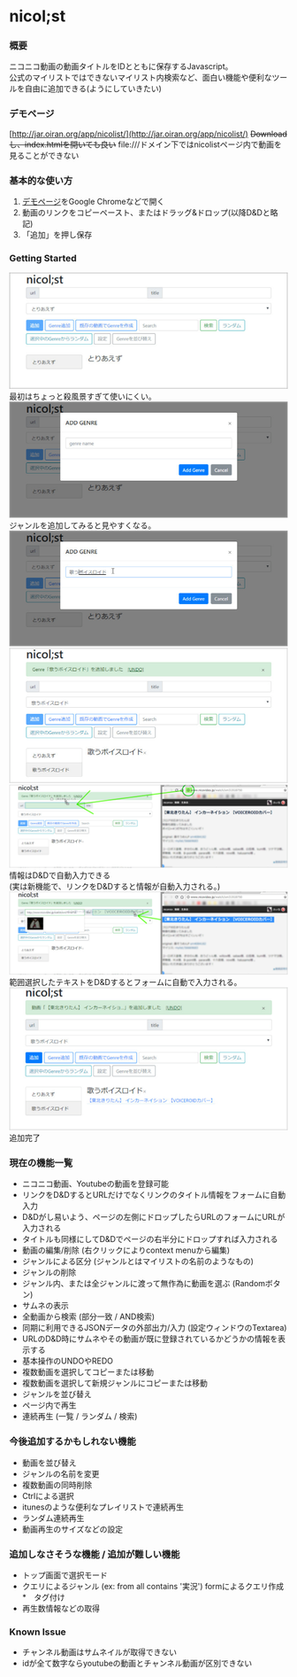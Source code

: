 # nicol;st

### 概要
ニコニコ動画の動画タイトルをIDとともに保存するJavascript。  
公式のマイリストではできないマイリスト内検索など、面白い機能や便利なツールを自由に追加できる(ようにしていきたい)  

### デモページ
[http://jar.oiran.org/app/nicolist/](http://jar.oiran.org/app/nicolist/)
~~Downloadし、index.htmlを開いても良い~~ file:///ドメイン下ではnicolistページ内で動画を見ることができない

### 基本的な使い方
1. [デモページ](http://jar.oiran.org/app/nicolist/)をGoogle Chromeなどで開く
2. 動画のリンクをコピーペースト、またはドラッグ&ドロップ(以降D&Dと略記)
3. 「追加」を押し保存

### Getting Started
![1.jpg](img/1.png)  
最初はちょっと殺風景すぎて使いにくい。  
![2.jpg](img/2.png)  
ジャンルを追加してみると見やすくなる。  
![3.jpg](img/3.png)  
![4.jpg](img/4.png)  
![5.jpg](img/5.png)   
情報はD&Dで自動入力できる   
(実は新機能で、リンクをD&Dすると情報が自動入力される。)   
![6.jpg](img/6.png)  
範囲選択したテキストをD&Dするとフォームに自動で入力される。   
![7.jpg](img/7.png)  
追加完了  

### 現在の機能一覧
* ニコニコ動画、Youtubeの動画を登録可能
* リンクをD&DするとURLだけでなくリンクのタイトル情報をフォームに自動入力
* D&Dがし易いよう、ページの左側にドロップしたらURLのフォームにURLが入力される
* タイトルも同様にしてD&Dでページの右半分にドロップすれば入力される
* 動画の編集/削除 (右クリックによりcontext menuから編集)
* ジャンルによる区分 (ジャンルとはマイリストの名前のようなもの)
* ジャンルの削除
* ジャンル内、または全ジャンルに渡って無作為に動画を選ぶ (Randomボタン)
* サムネの表示
* 全動画から検索 (部分一致 / AND検索)
* 同期に利用できるJSONデータの外部出力/入力 (設定ウィンドウのTextarea)
* URLのD&D時にサムネやその動画が既に登録されているかどうかの情報を表示する
* 基本操作のUNDOやREDO
* 複数動画を選択してコピーまたは移動
* 複数動画を選択して新規ジャンルにコピーまたは移動
* ジャンルを並び替え
* ページ内で再生
* 連続再生 (一覧 / ランダム / 検索)

### 今後追加するかもしれない機能
* 動画を並び替え
* ジャンルの名前を変更
* 複数動画の同時削除
* Ctrlによる選択
* itunesのような便利なプレイリストで連続再生
* ランダム連続再生
* 動画再生のサイズなどの設定

### 追加しなさそうな機能 / 追加が難しい機能
* トップ画面で選択モード
* クエリによるジャンル (ex: from all contains '実況') formによるクエリ作成
*　タグ付け
* 再生数情報などの取得

### Known Issue
* チャンネル動画はサムネイルが取得できない
* idが全て数字ならyoutubeの動画とチャンネル動画が区別できない